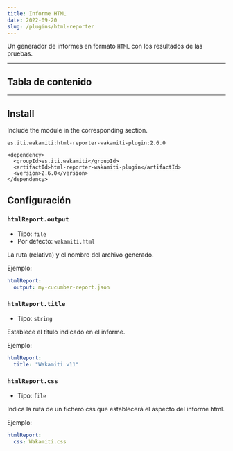 ```yaml
---
title: Informe HTML
date: 2022-09-20
slug: /plugins/html-reporter
---
```



Un generador de informes en formato `HTML` con los resultados de las pruebas.


---
## Tabla de contenido

---


## Install


Include the module in the corresponding section.

```text tabs=coord name=yaml copy=true
es.iti.wakamiti:html-reporter-wakamiti-plugin:2.6.0
```

```text tabs=coord name=maven copy=true
<dependency>
  <groupId>es.iti.wakamiti</groupId>
  <artifactId>html-reporter-wakamiti-plugin</artifactId>
  <version>2.6.0</version>
</dependency>
```


## Configuración


###  `htmlReport.output`
- Tipo: `file`
- Por defecto: `wakamiti.html`

La ruta (relativa) y el nombre del archivo generado.

Ejemplo:
```yaml
htmlReport:
  output: my-cucumber-report.json
```


###  `htmlReport.title`
- Tipo: `string`

Establece el título indicado en el informe.

Ejemplo:
```yaml
htmlReport:
  title: "Wakamiti v11"
```


###  `htmlReport.css`
- Tipo: `file`

Indica la ruta de un fichero css que establecerá el aspecto del informe html.

Ejemplo:
```yaml
htmlReport:
  css: Wakamiti.css
```
